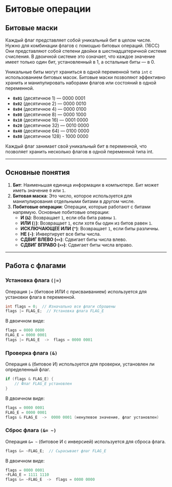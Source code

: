 # Битовые операции

## Битовые маски

Каждый флаг представляет собой уникальный бит в целом числе. Нужно для комбинации флагов с помощью битовых операций. (16CC)
Они представляют собой степени двойки в шестнадцатеричной системе счисления.
В двоичной системе это означает, что каждое значение имеет только один бит, установленный в 1, а остальные биты — в 0.

Уникальные биты могут храниться в одной переменной типа `int` с использованием битовых масок.
Битовые маски позволяют эффективно хранить и манипулировать наборами флагов или состояний в одной переменной.

- **`0x01`** (десятичное 1) — 0000 0001
- **`0x02`** (десятичное 2) — 0000 0010
- **`0x04`** (десятичное 4) — 0000 0100
- **`0x08`** (десятичное 8) — 0000 1000
- **`0x10`** (десятичное 16) — 0001 0000
- **`0x20`** (десятичное 32) — 0010 0000
- **`0x40`** (десятичное 64) — 0100 0000
- **`0x80`** (десятичное 128) - 1000 0000

Каждый флаг занимает свой уникальный бит в переменной, что позволяет хранить несколько флагов в одной переменной типа int.

---

## Основные понятия

1. **Бит**: Наименьшая единица информации в компьютере. Бит может иметь значение `0` или `1`.
2. **Битовая маска**: Это число, которое используется для манипулирования отдельными битами в другом числе.
3. **Побитовые операции**: Операции, которые работают с битами напрямую. Основные побитовые операции:
   - **И (`&`)**: Возвращает `1`, если оба бита равны `1`.
   - **ИЛИ (`|`)**: Возвращает `1`, если хотя бы один из битов равен `1`.
   - **ИСКЛЮЧАЮЩЕЕ ИЛИ (`^`)**: Возвращает `1`, если биты различны.
   - **НЕ (`~`)**: Инвертирует все биты числа.
   - **СДВИГ ВЛЕВО (`<<`)**: Сдвигает биты числа влево.
   - **СДВИГ ВПРАВО (`>>`)**: Сдвигает биты числа вправо.

---

## Работа с флагами

### Установка флага `(|=)`

Операция `|=` (битовое ИЛИ с присваиванием) используется для установки флага в переменной.

```C
int flags = 0;  // Изначально все флаги сброшены
flags |= FLAG_E;  // Установка флага FLAG_E
```

В двоичном виде:

```C
flags = 0000 0000
FLAG_E = 0000 0001
flags |= FLAG_E  ->  flags = 0000 0001
```

### Проверка флага `(&)`

Операция `&` (битовое И) используется для проверки, установлен ли определенный флаг.

```C
if (flags & FLAG_E) {
    // Флаг FLAG_E установлен
}
```

В двоичном виде:

```C
flags = 0000 0001
FLAG_E = 0000 0001
flags & FLAG_E  ->  0000 0001 (ненулевое значение, флаг установлен)
```

### Сброс флага `(&= ~)`

Операция `&= ~` (битовое И с инверсией) используется для сброса флага.

```C
flags &= ~FLAG_E;  // Сьрасывает флаг FLAG_E
```

В двоичном виде:

```C
flags = 0000 0001
~FLAG_E = 1111 1110
flags &= ~FLAG_E  ->  flags = 0000 0000
```
